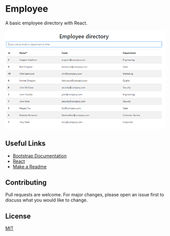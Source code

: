 # Employee

   A basic employee directory with React. 

   ![Employees](https://github.com/tvolpatto/employees/blob/master/screenshots/screen1.PNG)



## Useful Links 

   * [Bootstrap Documentation](https://getbootstrap.com/docs/4.3/getting-started/introduction/)
   * [React](https://reactjs.org/)
   * [Make a Readme](https://www.makeareadme.com/)

## Contributing

   Pull requests are welcome. For major changes, please open an issue first to discuss what you would like to change.


## License
   
   [MIT](https://choosealicense.com/licenses/mit/)


